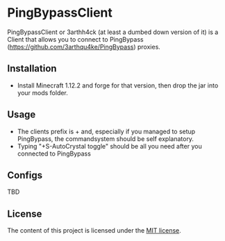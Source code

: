# PingBypassClient

PingBypassClient or 3arthh4ck (at least a dumbed down version of it) is a Client that allows you to connect to PingBypass (https://github.com/3arthqu4ke/PingBypass) proxies.

## Installation
- Install Minecraft 1.12.2 and forge for that version, then drop the jar into your mods folder.

## Usage
- The clients prefix is + and, especially if you managed to setup PingBypass, the commandsystem should be self explanatory.
- Typing "+S-AutoCrystal toggle" should be all you need after you connected to PingBypass

## Configs
TBD

## License
The content of this project is licensed under the [MIT license](LICENSE).

